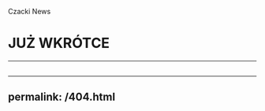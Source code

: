 <!DOCTYPE html>
<html>
    <head>
        <link rel="stylesheet" href="https://fonts.googleapis.com/css?family=Montserrat:200i,300,400,700">
    </head>
<style>
body, html {
  height: 100%;
  margin: 0;
}

.bgimg {
  background-image: url('newspaper.jpg');
  height: 100%;
  background-position: center;
  background-size: cover;
  position: relative;
  color: white;
  font-family: "Montserrat", Courier, monospace;
  font-size: 25px;
}

.topleft {
  position: absolute;
  top: 0;
  left: 16px;
}

.bottomleft {
  position: absolute;
  bottom: 0;
  left: 16px;
}

.middle {
  position: absolute;
  top: 50%;
  left: 50%;
  transform: translate(-50%, -50%);
  text-align: center;
}

hr {
  margin: auto;
  width: 40%;
}
</style>
<body>

<div class="bgimg">
  <div class="topleft">
    <p>Czacki News</p>
  </div>
  <div class="middle">
    <h1>JUŻ WKRÓTCE</h1>
    <hr>
    <p id="demo" style="font-size:30px"></p>
  </div>
  <div class="bottomleft">
    <!-- <p>Some text</p> -->
  </div>
</div>

<script>
// Set the date we're counting down to
var countDownDate = new Date("Sep 1, 2020 10:00:00").getTime();

// Update the count down every 1 second
var countdownfunction = setInterval(function() {

  // Get todays date and time
  var now = new Date().getTime();
  
  // Find the distance between now an the count down date
  var distance = countDownDate - now;
  
  // Time calculations for days, hours, minutes and seconds
  var days = Math.floor(distance / (1000 * 60 * 60 * 24));
  var hours = Math.floor((distance % (1000 * 60 * 60 * 24)) / (1000 * 60 * 60));
  var minutes = Math.floor((distance % (1000 * 60 * 60)) / (1000 * 60));
  var seconds = Math.floor((distance % (1000 * 60)) / 1000);
  
  // Output the result in an element with id="demo"
  document.getElementById("demo").innerHTML = days + "d " + hours + "h "
  + minutes + "m " + seconds + "s ";
  
  // If the count down is over, write some text 
  if (distance < 0) {
    clearInterval(countdownfunction);
    document.getElementById("demo").innerHTML = "EXPIRED";
  }
}, 1000);
</script>

</body>
</html>

---
permalink: /404.html
---